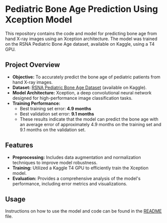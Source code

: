 <h1>Pediatric Bone Age Prediction Using Xception Model</h1>

<p>This repository contains the code and model for predicting bone age from hand X-ray images using an Xception architecture. The model was trained on the RSNA Pediatric Bone Age dataset, available on Kaggle, using a T4 GPU.</p>

<h2>Project Overview</h2>
<ul>
    <li><strong>Objective:</strong> To accurately predict the bone age of pediatric patients from hand X-ray images.</li>
    <li><strong>Dataset:</strong> <a href="https://www.kaggle.com/kmader/rsna-bone-age" target="_blank">RSNA Pediatric Bone Age Dataset</a> (available on Kaggle).</li>
    <li><strong>Model Architecture:</strong> Xception, a deep convolutional neural network designed for high-performance image classification tasks.</li>
    <li><strong>Training Performance:</strong>
        <ul>
            <li>Best training set error: <strong>4.9 months</strong></li>
            <li>Best validation set error: <strong>9.1 months</strong></li>
            <li>These results indicate that the model can predict the bone age with an average error of approximately 4.9 months on the training set and 9.1 months on the validation set.</li>
        </ul>
    </li>
</ul>

<h2>Features</h2>
<ul>
    <li><strong>Preprocessing:</strong> Includes data augmentation and normalization techniques to improve model robustness.</li>
    <li><strong>Training:</strong> Utilized a Kaggle T4 GPU to efficiently train the Xception model.</li>
    <li><strong>Evaluation:</strong> Provides a comprehensive analysis of the model's performance, including error metrics and visualizations.</li>
</ul>

<h2>Usage</h2>
<p>Instructions on how to use the model and code can be found in the <a href="README.md">README</a> file.</p>
